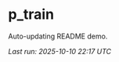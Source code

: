 # p_train

Auto-updating README demo.

<!--START_SECTION:status-->
_Last run: 2025-10-10 22:17 UTC_
<!--END_SECTION:status-->



















































































































































































































































































































































































































































































































































































































































































































































































































































































































































































































































































































































































































